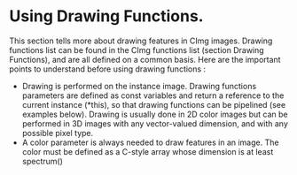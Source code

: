 # Using Drawing Functions.

This section tells more about drawing features in CImg images. Drawing functions list can be found in the CImg functions list (section Drawing Functions), and are all defined on a common basis. Here are the important points to understand before using drawing functions :

- Drawing is performed on the instance image. Drawing functions parameters are defined as const variables and return a reference to the current instance (*this), so that drawing functions can be pipelined (see examples below). Drawing is usually done in 2D color images but can be performed in 3D images with any vector-valued dimension, and with any possible pixel type.
- A color parameter is always needed to draw features in an image. The color must be defined as a C-style array whose dimension is at least spectrum()
